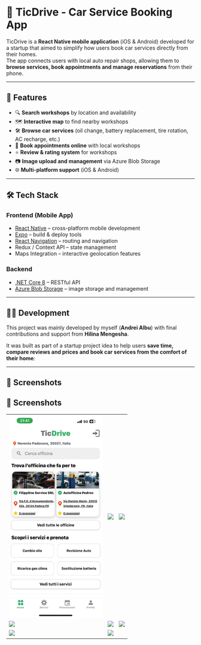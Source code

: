 # 🚗 TicDrive - Car Service Booking App

TicDrive is a **React Native mobile application** (iOS & Android) developed for a startup that aimed to simplify how users book car services directly from their homes.  
The app connects users with local auto repair shops, allowing them to **browse services, book appointments and manage reservations** from their phone.

---

## 📱 Features

- 🔍 **Search workshops** by location and availability  
- 🗺️ **Interactive map** to find nearby workshops  
- 🛠️ **Browse car services** (oil change, battery replacement, tire rotation, AC recharge, etc.)  
- 📅 **Book appointments online** with local workshops  
- ⭐ **Review & rating system** for workshops  
- 📷 **Image upload and management** via Azure Blob Storage  
- 🌐 **Multi-platform support** (iOS & Android)  

---

## 🛠️ Tech Stack

### Frontend (Mobile App)
- [React Native](https://reactnative.dev/) – cross-platform mobile development  
- [Expo](https://expo.dev/) – build & deploy tools  
- [React Navigation](https://reactnavigation.org/) – routing and navigation  
- Redux / Context API – state management  
- Maps Integration – interactive geolocation features  

### Backend
- [.NET Core 8](https://learn.microsoft.com/en-us/aspnet/core/?view=aspnetcore-8.0) – RESTful API  
- [Azure Blob Storage](https://azure.microsoft.com/en-us/services/storage/blobs/) – image storage and management  

---

## 👨‍💻 Development

This project was mainly developed by myself (**Andrei Albu**) with final contributions and support from **Hilina Mengesha**.  

It was built as part of a startup project idea to help users **save time, compare reviews and prices and book car services from the comfort of their home**:

---

## 📸 Screenshots
## 📸 Screenshots

<table>
  <tr>
    <td><img src="./assets/images/screenshots/1.jpeg" width="250" /></td>
    <td><img src="./assets/images/screenshots/2.jpg" width="250" /></td>
    <td><img src="./assets/images/screenshots/3.jpg" width="250" /></td>
  </tr>
  <tr>
    <td><img src="./assets/images/screenshots/4.jpg" width="250" /></td>
    <td><img src="./assets/images/screenshots/5.jpg" width="250" /></td>
    <td><img src="./assets/images/screenshots/6.jpg" width="250" /></td>
  </tr>
  <tr>
    <td><img src="./assets/images/screenshots/7.jpg" width="250" /></td>
    <td><img src="./assets/images/screenshots/8.jpg" width="250" /></td>
  </tr>
</table>
